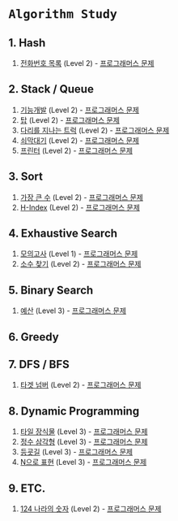 # `Algorithm Study`


## 1. Hash
1. [전화번호 목록](https://github.com/dataminegames/Algorithm_Study/blob/master/Hash/hash_01.py) (Level 2) - [프로그래머스 문제](https://programmers.co.kr/learn/courses/30/lessons/42577)


## 2. Stack / Queue
1. [기능개발](https://github.com/dataminegames/Algorithm_Study/blob/master/Stack_Queue/stack_queue_01.py) (Level 2) - [프로그래머스 문제](https://programmers.co.kr/learn/courses/30/lessons/42586)
2. [탑](https://github.com/dataminegames/Algorithm_Study/blob/master/Stack_Queue/stack_queue_02.py) (Level 2) - [프로그래머스 문제](https://programmers.co.kr/learn/courses/30/lessons/42588)
3. [다리를 지나는 트럭](https://github.com/dataminegames/Algorithm_Study/blob/master/Stack_Queue/stack_queue_03.py) (Level 2) - [프로그래머스 문제](https://programmers.co.kr/learn/courses/30/lessons/42583)
4. [쇠막대기](https://github.com/dataminegames/Algorithm_Study/blob/master/Stack_Queue/stack_queue_04.py) (Level 2) - [프로그래머스 문제](https://programmers.co.kr/learn/courses/30/lessons/42585)
5. [프린터](https://github.com/dataminegames/Algorithm_Study/blob/master/Stack_Queue/stack_queue_05.py) (Level 2) - [프로그래머스 문제](https://programmers.co.kr/learn/courses/30/lessons/42587)


## 3. Sort
1. [가장 큰 수](https://github.com/dataminegames/Algorithm_Study/blob/master/Sort/sort_01.py) (Level 2) - [프로그래머스 문제](https://programmers.co.kr/learn/courses/30/lessons/42746)
2. [H-Index](https://github.com/dataminegames/Algorithm_Study/blob/master/Sort/sort_02.py) (Level 2) - [프로그래머스 문제](https://programmers.co.kr/learn/courses/30/lessons/42747)


## 4. Exhaustive Search
1. [모의고사](https://github.com/dataminegames/Algorithm_Study/blob/master/Stack_Queue/exhaustive_search_01.py) (Level 1) - [프로그래머스 문제](https://programmers.co.kr/learn/courses/30/lessons/42840)
2. [소수 찾기](https://github.com/dataminegames/Algorithm_Study/blob/master/Stack_Queue/exhaustive_search_02.py) (Level 2) - [프로그래머스 문제](https://programmers.co.kr/learn/courses/30/lessons/42839)


## 5. Binary Search
1. [예산](https://github.com/dataminegames/Algorithm_Study/blob/master/BinarySearch/binary_search_01.py) (Level 3) - [프로그래머스 문제](https://programmers.co.kr/learn/courses/30/lessons/43237)


## 6. Greedy


## 7. DFS / BFS
1. [타겟 넘버](https://github.com/dataminegames/Algorithm_Study/blob/master/DFS_BFS/dfs_bfs_01.py) (Level 2) - [프로그래머스 문제](https://programmers.co.kr/learn/courses/30/lessons/43165)


## 8. Dynamic Programming
1. [타일 장식물](https://github.com/dataminegames/Algorithm_Study/blob/master/DynamicProgramming/dp_01.py) (Level 3) - [프로그래머스 문제](https://programmers.co.kr/learn/courses/30/lessons/43104)
2. [정수 삼각형](https://github.com/dataminegames/Algorithm_Study/blob/master/DynamicProgramming/dp_02.py) (Level 3) - [프로그래머스 문제](https://programmers.co.kr/learn/courses/30/lessons/43105)
3. [등굣길](https://github.com/dataminegames/Algorithm_Study/blob/master/DynamicProgramming/dp_03.py) (Level 3) - [프로그래머스 문제](https://programmers.co.kr/learn/courses/30/lessons/42898)
4. [N으로 표현](https://github.com/dataminegames/Algorithm_Study/blob/master/DynamicProgramming/dp_03.py) (Level 3) - [프로그래머스 문제](https://programmers.co.kr/learn/courses/30/lessons/42895)


## 9. ETC.
1. [124 나라의 숫자](https://github.com/dataminegames/Algorithm_Study/blob/master/ETC/etc_01.py) (Level 2) - [프로그래머스 문제](https://programmers.co.kr/learn/courses/30/lessons/12899)

